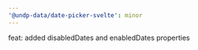 ```yaml
---
'@undp-data/date-picker-svelte': minor
---
```


feat: added disabledDates and enabledDates properties
